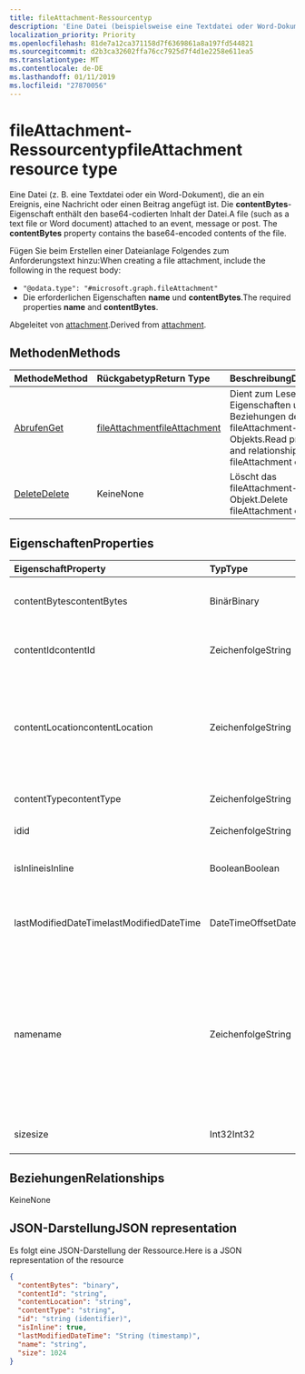 ```yaml
---
title: fileAttachment-Ressourcentyp
description: 'Eine Datei (beispielsweise eine Textdatei oder Word-Dokument), ein Ereignis, Nachricht oder Post zugeordnet ist. Die **contentBytes** '
localization_priority: Priority
ms.openlocfilehash: 81de7a12ca371158d7f6369861a8a197fd544821
ms.sourcegitcommit: d2b3ca32602ffa76cc7925d7f4d1e2258e611ea5
ms.translationtype: MT
ms.contentlocale: de-DE
ms.lasthandoff: 01/11/2019
ms.locfileid: "27870056"
---
```

# <a name="fileattachment-resource-type"></a><span data-ttu-id="7336d-104">fileAttachment-Ressourcentyp</span><span class="sxs-lookup"><span data-stu-id="7336d-104">fileAttachment resource type</span></span>

<span data-ttu-id="7336d-p102">Eine Datei (z. B. eine Textdatei oder ein Word-Dokument), die an ein Ereignis, eine Nachricht oder einen Beitrag angefügt ist. Die **contentBytes**-Eigenschaft enthält den base64-codierten Inhalt der Datei.</span><span class="sxs-lookup"><span data-stu-id="7336d-p102">A file (such as a text file or Word document) attached to an event, message or post. The  **contentBytes** property contains the base64-encoded contents of the file.</span></span>  

<span data-ttu-id="7336d-107">Fügen Sie beim Erstellen einer Dateianlage Folgendes zum Anforderungstext hinzu:</span><span class="sxs-lookup"><span data-stu-id="7336d-107">When creating a file attachment, include the following in the request body:</span></span>

* `"@odata.type": "#microsoft.graph.fileAttachment"`
* <span data-ttu-id="7336d-108">Die erforderlichen Eigenschaften **name** und **contentBytes**.</span><span class="sxs-lookup"><span data-stu-id="7336d-108">The required properties **name** and **contentBytes**.</span></span>

<span data-ttu-id="7336d-109">Abgeleitet von [attachment](attachment.md).</span><span class="sxs-lookup"><span data-stu-id="7336d-109">Derived from [attachment](attachment.md).</span></span>

## <a name="methods"></a><span data-ttu-id="7336d-110">Methoden</span><span class="sxs-lookup"><span data-stu-id="7336d-110">Methods</span></span>

| <span data-ttu-id="7336d-111">Methode</span><span class="sxs-lookup"><span data-stu-id="7336d-111">Method</span></span>       | <span data-ttu-id="7336d-112">Rückgabetyp</span><span class="sxs-lookup"><span data-stu-id="7336d-112">Return Type</span></span>  |<span data-ttu-id="7336d-113">Beschreibung</span><span class="sxs-lookup"><span data-stu-id="7336d-113">Description</span></span>|
|:---------------|:--------|:----------|
|[<span data-ttu-id="7336d-114">Abrufen</span><span class="sxs-lookup"><span data-stu-id="7336d-114">Get</span></span>](../api/attachment-get.md) | [<span data-ttu-id="7336d-115">fileAttachment</span><span class="sxs-lookup"><span data-stu-id="7336d-115">fileAttachment</span></span>](fileattachment.md) |<span data-ttu-id="7336d-116">Dient zum Lesen der Eigenschaften und der Beziehungen des fileAttachment-Objekts.</span><span class="sxs-lookup"><span data-stu-id="7336d-116">Read properties and relationships of fileAttachment object.</span></span>|
|[<span data-ttu-id="7336d-117">Delete</span><span class="sxs-lookup"><span data-stu-id="7336d-117">Delete</span></span>](../api/attachment-delete.md) | <span data-ttu-id="7336d-118">Keine</span><span class="sxs-lookup"><span data-stu-id="7336d-118">None</span></span> |<span data-ttu-id="7336d-119">Löscht das fileAttachment-Objekt.</span><span class="sxs-lookup"><span data-stu-id="7336d-119">Delete fileAttachment object.</span></span> |

## <a name="properties"></a><span data-ttu-id="7336d-120">Eigenschaften</span><span class="sxs-lookup"><span data-stu-id="7336d-120">Properties</span></span>
| <span data-ttu-id="7336d-121">Eigenschaft</span><span class="sxs-lookup"><span data-stu-id="7336d-121">Property</span></span>     | <span data-ttu-id="7336d-122">Typ</span><span class="sxs-lookup"><span data-stu-id="7336d-122">Type</span></span>   |<span data-ttu-id="7336d-123">Beschreibung</span><span class="sxs-lookup"><span data-stu-id="7336d-123">Description</span></span>|
|:---------------|:--------|:----------|
|<span data-ttu-id="7336d-124">contentBytes</span><span class="sxs-lookup"><span data-stu-id="7336d-124">contentBytes</span></span>|<span data-ttu-id="7336d-125">Binär</span><span class="sxs-lookup"><span data-stu-id="7336d-125">Binary</span></span>|<span data-ttu-id="7336d-126">Der base64-codierte Inhalt der Datei.</span><span class="sxs-lookup"><span data-stu-id="7336d-126">The base64-encoded contents of the file.</span></span>|
|<span data-ttu-id="7336d-127">contentId</span><span class="sxs-lookup"><span data-stu-id="7336d-127">contentId</span></span>|<span data-ttu-id="7336d-128">Zeichenfolge</span><span class="sxs-lookup"><span data-stu-id="7336d-128">String</span></span>|<span data-ttu-id="7336d-129">Die ID der Anlage im Exchange-Speicher.</span><span class="sxs-lookup"><span data-stu-id="7336d-129">The ID of the attachment in the Exchange store.</span></span>|
|<span data-ttu-id="7336d-130">contentLocation</span><span class="sxs-lookup"><span data-stu-id="7336d-130">contentLocation</span></span>|<span data-ttu-id="7336d-131">Zeichenfolge</span><span class="sxs-lookup"><span data-stu-id="7336d-131">String</span></span>|<span data-ttu-id="7336d-132">Der URI (Uniform Resource Identifier), der dem Speicherort des Anlageninhalts entspricht.</span><span class="sxs-lookup"><span data-stu-id="7336d-132">The Uniform Resource Identifier (URI) that corresponds to the location of the content of the attachment.</span></span>|
|<span data-ttu-id="7336d-133">contentType</span><span class="sxs-lookup"><span data-stu-id="7336d-133">contentType</span></span>|<span data-ttu-id="7336d-134">Zeichenfolge</span><span class="sxs-lookup"><span data-stu-id="7336d-134">String</span></span>|<span data-ttu-id="7336d-135">Der Inhaltstyp der Anlage.</span><span class="sxs-lookup"><span data-stu-id="7336d-135">The content type of the attachment.</span></span>|
|<span data-ttu-id="7336d-136">id</span><span class="sxs-lookup"><span data-stu-id="7336d-136">id</span></span>|<span data-ttu-id="7336d-137">Zeichenfolge</span><span class="sxs-lookup"><span data-stu-id="7336d-137">String</span></span>|<span data-ttu-id="7336d-138">Die Anlagen-ID.</span><span class="sxs-lookup"><span data-stu-id="7336d-138">The attachment ID.</span></span>|
|<span data-ttu-id="7336d-139">isInline</span><span class="sxs-lookup"><span data-stu-id="7336d-139">isInline</span></span>|<span data-ttu-id="7336d-140">Boolean</span><span class="sxs-lookup"><span data-stu-id="7336d-140">Boolean</span></span>|<span data-ttu-id="7336d-141">True, wenn es sich um eine Inlineanlage handelt.</span><span class="sxs-lookup"><span data-stu-id="7336d-141">Set to true if this is an inline attachment.</span></span>|
|<span data-ttu-id="7336d-142">lastModifiedDateTime</span><span class="sxs-lookup"><span data-stu-id="7336d-142">lastModifiedDateTime</span></span>|<span data-ttu-id="7336d-143">DateTimeOffset</span><span class="sxs-lookup"><span data-stu-id="7336d-143">DateTimeOffset</span></span>|<span data-ttu-id="7336d-144">Datum und Uhrzeit der letzten Änderung der Anlage.</span><span class="sxs-lookup"><span data-stu-id="7336d-144">The date and time when the attachment was last modified.</span></span>|
|<span data-ttu-id="7336d-145">name</span><span class="sxs-lookup"><span data-stu-id="7336d-145">name</span></span>|<span data-ttu-id="7336d-146">Zeichenfolge</span><span class="sxs-lookup"><span data-stu-id="7336d-146">String</span></span>|<span data-ttu-id="7336d-147">Der Name, der den Text darstellt, der unter dem Symbol für die eingebettete Anlage angezeigt wird. Dies muss nicht der tatsächliche Dateiname sein.</span><span class="sxs-lookup"><span data-stu-id="7336d-147">The name representing the text that is displayed below the icon representing the embedded attachment.This does not need to be the actual file name.</span></span>|
|<span data-ttu-id="7336d-148">size</span><span class="sxs-lookup"><span data-stu-id="7336d-148">size</span></span>|<span data-ttu-id="7336d-149">Int32</span><span class="sxs-lookup"><span data-stu-id="7336d-149">Int32</span></span>|<span data-ttu-id="7336d-150">Die Größe der Anlage in Byte.</span><span class="sxs-lookup"><span data-stu-id="7336d-150">The size in bytes of the attachment.</span></span>|

## <a name="relationships"></a><span data-ttu-id="7336d-151">Beziehungen</span><span class="sxs-lookup"><span data-stu-id="7336d-151">Relationships</span></span>
<span data-ttu-id="7336d-152">Keine</span><span class="sxs-lookup"><span data-stu-id="7336d-152">None</span></span>


## <a name="json-representation"></a><span data-ttu-id="7336d-153">JSON-Darstellung</span><span class="sxs-lookup"><span data-stu-id="7336d-153">JSON representation</span></span>

<span data-ttu-id="7336d-154">Es folgt eine JSON-Darstellung der Ressource.</span><span class="sxs-lookup"><span data-stu-id="7336d-154">Here is a JSON representation of the resource</span></span>

<!-- {
  "blockType": "resource",
  "baseType": "microsoft.graph.attachment",
  "optionalProperties": [

  ],
  "@odata.type": "microsoft.graph.fileAttachment"
}-->

```json
{
  "contentBytes": "binary",
  "contentId": "string",
  "contentLocation": "string",
  "contentType": "string",
  "id": "string (identifier)",
  "isInline": true,
  "lastModifiedDateTime": "String (timestamp)",
  "name": "string",
  "size": 1024
}

```

<!-- uuid: 8fcb5dbc-d5aa-4681-8e31-b001d5168d79
2015-10-25 14:57:30 UTC -->
<!-- {
  "type": "#page.annotation",
  "description": "fileAttachment resource",
  "keywords": "",
  "section": "documentation",
  "tocPath": ""
}-->
